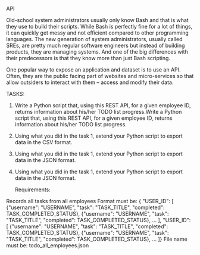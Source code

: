 API

Old-school system administrators usually only know Bash and that is what they use to build their scripts. While Bash is perfectly fine for a lot of things, it can quickly get messy and not efficient compared to other programming languages. The new generation of system administrators, usually called SREs, are pretty much regular software engineers but instead of building products, they are managing systems. And one of the big differences with their predecessors is that they know more than just Bash scripting.

One popular way to expose an application and dataset is to use an API. Often, they are the public facing part of websites and micro-services so that allow outsiders to interact with them – access and modify their data.

TASKS:

1. Write a Python script that, using this REST API, for a given employee ID, returns information about his/her TODO list progress.Write a Python script that, using this REST API, for a given employee ID, returns information about his/her TODO list progress.

2. Using what you did in the task 1, extend your Python script to export data in the CSV format.

3. Using what you did in the task 1, extend your Python script to export data in the JSON format.

4. Using what you did in the task 1, extend your Python script to export data in the JSON format.

	Requirements:

Records all tasks from all employees
Format must be: { "USER_ID": [ {"username": "USERNAME", "task": "TASK_TITLE", "completed": TASK_COMPLETED_STATUS}, {"username": "USERNAME", "task": "TASK_TITLE", "completed": TASK_COMPLETED_STATUS}, ... ], "USER_ID": [ {"username": "USERNAME", "task": "TASK_TITLE", "completed": TASK_COMPLETED_STATUS}, {"username": "USERNAME", "task": "TASK_TITLE", "completed": TASK_COMPLETED_STATUS}, ... ]}
File name must be: todo_all_employees.json
